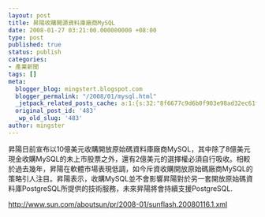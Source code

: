 ```yaml
---
layout: post
title: 昇陽收購開源資料庫廠商MySQL
date: 2008-01-27 03:21:00.000000000 +08:00
type: post
published: true
status: publish
categories:
- 產業新聞
tags: []
meta:
  blogger_blog: mingstert.blogspot.com
  blogger_permalink: "/2008/01/mysql.html"
  _jetpack_related_posts_cache: a:1:{s:32:"8f6677c9d6b0f903e98ad32ec61f8deb";a:2:{s:7:"expires";i:1442379747;s:7:"payload";a:3:{i:0;a:1:{s:2:"id";i:48;}i:1;a:1:{s:2:"id";i:153;}i:2;a:1:{s:2:"id";i:70;}}}}
  original_post_id: '483'
  _wp_old_slug: '483'
author: mingster
---
```

<p>昇陽日前宣布以10億美元收購開放原始碼資料庫廠商MySQL，其中除了8億美元現金收購MySQL的未上市股票之外，還有2億美元的選擇權必須自行吸收。相較於過去幾年，昇陽在軟體市場表現低調，如今斥資收購開放原始碼廠商MySQL的策略引人注目。昇陽表示，收購MySQL並不會影響昇陽對於另一套開放原始碼資料庫PostgreSQL所提供的技術服務，未來昇陽將會持續支援PostgreSQL.</p>
<p><a target="_blank" href="http://www.sun.com/aboutsun/pr/2008-01/sunflash.20080116.1.xml">http://www.sun.com/aboutsun/pr/2008-01/sunflash.20080116.1.xml</a></p>
